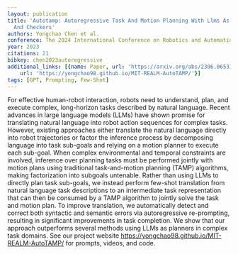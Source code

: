 ```yaml
---
layout: publication
title: 'Autotamp: Autoregressive Task And Motion Planning With Llms As Translators
  And Checkers'
authors: Yongchao Chen et al.
conference: The 2024 International Conference on Robotics and Automation
year: 2023
citations: 21
bibkey: chen2023autoregressive
additional_links: [{name: Paper, url: 'https://arxiv.org/abs/2306.06531'}, {name: Code,
    url: 'https://yongchao98.github.io/MIT-REALM-AutoTAMP/'}]
tags: [GPT, Prompting, Few-Shot]
---
```

For effective human-robot interaction, robots need to understand, plan, and
execute complex, long-horizon tasks described by natural language. Recent
advances in large language models (LLMs) have shown promise for translating
natural language into robot action sequences for complex tasks. However,
existing approaches either translate the natural language directly into robot
trajectories or factor the inference process by decomposing language into task
sub-goals and relying on a motion planner to execute each sub-goal. When
complex environmental and temporal constraints are involved, inference over
planning tasks must be performed jointly with motion plans using traditional
task-and-motion planning (TAMP) algorithms, making factorization into subgoals
untenable. Rather than using LLMs to directly plan task sub-goals, we instead
perform few-shot translation from natural language task descriptions to an
intermediate task representation that can then be consumed by a TAMP algorithm
to jointly solve the task and motion plan. To improve translation, we
automatically detect and correct both syntactic and semantic errors via
autoregressive re-prompting, resulting in significant improvements in task
completion. We show that our approach outperforms several methods using LLMs as
planners in complex task domains. See our project website
https://yongchao98.github.io/MIT-REALM-AutoTAMP/ for prompts, videos, and code.